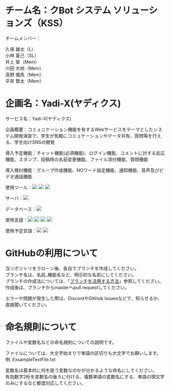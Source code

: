# チーム名：クBot システム ソリューションズ（KSS）
チームメンバー：

久保 雄太（L）<br>
小林 夏己（SL）<br>
井上 架（Mem）<br>
川田 大地（Mem）<br>
高野 颯馬（Mem）<br>
平井 賢太（Mem）

# 企画名：Yadi-X(ヤディクス)
サービス名：Yadi-X(ヤディクス)

企画概要：コミュニケーション機能を有するWebサービスをテーマとしたシステム開発演習で、学生が気軽にコミュケーションやデータ共有、質問等を行える、学生向けSNSの開発

導入予定機能：チャット機能(必須機能)、ログイン機能、コメントに対する反応機能、スタンプ、投稿時の名前変更機能、ファイル添付機能、質問機能

導入検討機能：グループ作成機能、NGワード設定機能、通知機能、音声及びビデオ通話機能

使用ツール：<img src="https://img.shields.io/badge/-Eclipse-000000.svg?logo=eclipseide&style=plastic">
<img src="https://img.shields.io/badge/-Figma-000000.svg?logo=figma&style=plastic">
<img src="https://img.shields.io/badge/-Github-000000.svg?logo=github&style=plastic">

サーバ：<img src="https://img.shields.io/badge/-LOLIPOP-000000.svg?logo=LOLIPOP&style=plastic">

データベース：<img src="https://img.shields.io/badge/-Mysql-000000.svg?logo=mysql&style=plastic">

使用言語：<img src="https://img.shields.io/badge/-Html-000000.svg?logo=html5&style=plastic">
<img src="https://img.shields.io/badge/-Javascript-000000.svg?logo=javascript&style=plastic">
<img src="https://img.shields.io/badge/-Vue.js-000000.svg?logo=vue.js&style=plastic">
<img src="https://img.shields.io/badge/-PHP-000000.svg?logo=php&style=plastic">

使用予定言語：<img src="https://img.shields.io/badge/-Node.js-000000.svg?logo=Node.js&style=plastic">
<img src="https://img.shields.io/badge/-React-000000.svg?logo=React&style=plastic">

# GitHubの利用について
当リポジトリをクローン後、各自でブランチを作成してください。<br>
ブランチ名は、名前_機能名など、明示的な名前にしてください。<br>
ブランチの作成法については、「[ブランチを活用する方法](https://x.gd/DTn0g)」参照してください。<br>
作成後は、ブランチからmasterへpull requestしてください。

エラーや問題が発生した際は、DiscordやGitHub Issuesなどで、知らせるか、直接聞いてください。

# 命名規則について
ファイルや変数名などの命名規則についての説明です。

ファイルについては、大文字始まりで単語の区切りも大文字でお願いします。例: ExsampleTextFile.txt

変数名は基本的に何を扱う変数なのかが分かるような命名にしてください。<br>
有効数字2桁を変数名の後ろに付ける、複数単語の変数名にする、単語の頭文字のみにするなど都度対応してください。